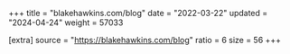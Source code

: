 +++
title = "blakehawkins.com/blog"
date = "2022-03-22"
updated = "2024-04-24"
weight = 57033

[extra]
source = "https://blakehawkins.com/blog"
ratio = 6
size = 56
+++
